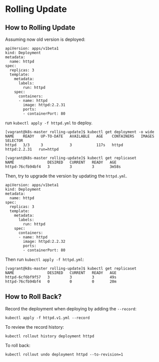 # Rolling Update

## How to Rolling Update

Assuming now old version is deployed:

    apiVersion: apps/v1beta1
    kind: Deployment
    metadata:
      name: httpd
    spec:
      replicas: 3
      template:
        metadata:
          labels:
            run: httpd
        spec:
          containers:
          - name: httpd
            image: httpd:2.2.31
            ports: 
            - containerPort: 80

run `kubectl apply -f httpd.yml` to deploy.

    [vagrant@k8s-master rolling-update]$ kubectl get deployment -o wide
    NAME    READY   UP-TO-DATE   AVAILABLE   AGE    CONTAINERS   IMAGES         SELECTOR
    httpd   3/3     3            3           117s   httpd        httpd:2.2.31   run=httpd

    [vagrant@k8s-master rolling-update]$ kubectl get replicaset
    NAME               DESIRED   CURRENT   READY   AGE
    httpd-76cfb94bf4   3         3         3       3m58s

Then, try to upgrade the version by updating the `httpd.yml`.
    
    apiVersion: apps/v1beta1
    kind: Deployment
    metadata:
      name: httpd
    spec:
      replicas: 3
      template:
        metadata:
          labels:
            run: httpd
        spec:
          containers:
          - name: httpd
            image: httpd:2.2.32
            ports: 
            - containerPort: 80

Then run `kubectl apply -f httpd.yml`:

    [vagrant@k8s-master rolling-update]$ kubectl get replicaset
    NAME               DESIRED   CURRENT   READY   AGE
    httpd-6cf6bf9f57   3         3         3       49s
    httpd-76cfb94bf4   0         0         0       20m

## How to Roll Back?

Record the deployment when deploying by adding the `--record`:

    kubectl apply -f httpd.v1.yml --record

To review the record history:

    kubectl rollout history deployment httpd

To roll back:

    kubectl rollout undo deployment httpd --to-revision=1
